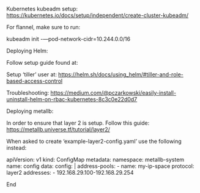 Kubernetes kubeadm setup:
https://kubernetes.io/docs/setup/independent/create-cluster-kubeadm/

For flannel, make sure to run:

kubeadm init -—pod-network-cidr=10.244.0.0/16

Deploying Helm:

Follow setup guide found at:

Setup ‘tiller’ user at:
https://helm.sh/docs/using_helm/#tiller-and-role-based-access-control

Troubleshooting:
https://medium.com/@pczarkowski/easily-install-uninstall-helm-on-rbac-kubernetes-8c3c0e22d0d7

Deploying metallb:

In order to ensure that layer 2 is setup. Follow this guide:
https://metallb.universe.tf/tutorial/layer2/

When asked to create ‘example-layer2-config.yaml’ use the following instead:

apiVersion: v1
kind: ConfigMap
metadata:
  namespace: metallb-system
  name: config
data:
  config: |
    address-pools:
    - name: my-ip-space
      protocol: layer2
      addresses:
      - 192.168.29.100-192.168.29.254

End
